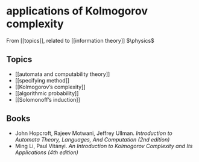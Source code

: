 # applications of Kolmogorov complexity
From [[topics]], related to [[information theory]]
$\physics$
## Topics
- [[automata and computability theory]]
- [[specifying method]]
- [[Kolmogorov’s complexity]]
- [[algorithmic probability]]
- [[Solomonoff’s induction]]

## Books
-  John Hopcroft, Rajeev Motwani, Jeffrey Ullman. _Introduction to Automata Theory, Languages, And Computation (2nd edition)_
- Ming Li, Paul Vitányi. _An Introduction to Kolmogorov Complexity and Its Applications (4th edition)_